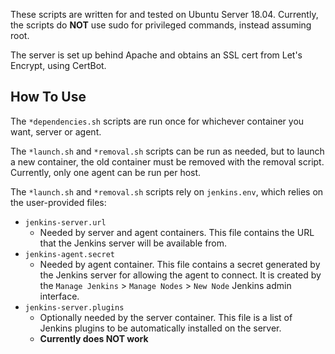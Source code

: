 These scripts are written for and tested on Ubuntu Server 18.04. Currently, the scripts do **NOT** use sudo for privileged commands, instead assuming root.

The server is set up behind Apache and obtains an SSL cert from Let's Encrypt, using CertBot.

## How To Use

The `*dependencies.sh` scripts are run once for whichever container you want, server or agent.

The `*launch.sh` and `*removal.sh` scripts can be run as needed, but to launch a new container, the old container must be removed with the removal script. Currently, only one agent can be run per host.

The `*launch.sh` and `*removal.sh` scripts rely on `jenkins.env`, which relies on the user-provided files:

- `jenkins-server.url`
  - Needed by server and agent containers. This file contains the URL that the Jenkins server will be available from.
- `jenkins-agent.secret`
  - Needed by agent container. This file contains a secret generated by the Jenkins server for allowing the agent to connect. It is created by the `Manage Jenkins` > `Manage Nodes` > `New Node` Jenkins admin interface.
- `jenkins-server.plugins`
  - Optionally needed by the server container. This file is a list of Jenkins plugins to be automatically installed on the server.
  - **Currently does NOT work**
